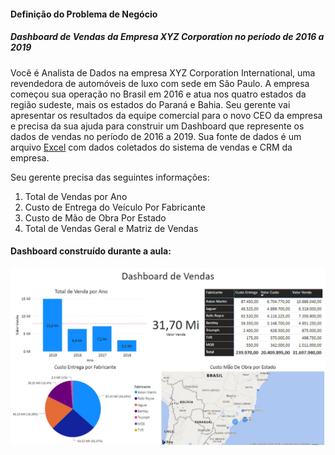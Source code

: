 ####  Definição do Problema de Negócio

##### Dashboard de Vendas da Empresa XYZ Corporation no período de 2016 a 2019

 Você é Analista de Dados na empresa XYZ Corporation International, uma revendedora de automóveis de luxo com sede em São Paulo. A empresa começou sua operação no Brasil em 2016 e atua nos quatro estados da região sudeste, mais os estados do Paraná e Bahia. Seu gerente vai apresentar os resultados da equipe comercial para o novo CEO da empresa e precisa da sua ajuda para construir um Dashboard que represente os dados de vendas no período de 2016 a 2019.  Sua fonte de dados é um arquivo [Excel](http://https://github.com/brunalimap/Power_BI_DSA_2.0/blob/main/Cap-02/DadosVendaCarros.xlsx "Excel")  com dados coletados do sistema de vendas e CRM da empresa.

Seu gerente precisa das seguintes informações:
1.  Total de Vendas por Ano
2.  Custo de Entrega do Veículo Por Fabricante
3.  Custo de Mão de Obra Por Estado
4. Total de Vendas Geral e Matriz de Vendas

#### Dashboard construído durante a aula:

![Dashboard](https://github.com/brunalimap/Power_BI_DSA_2.0/blob/main/Cap-02/imagem01.png "Dashboard")
